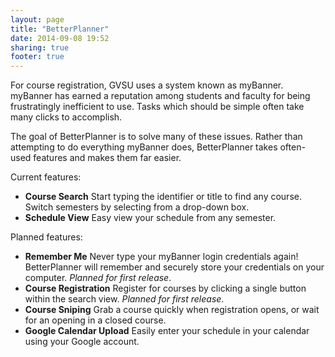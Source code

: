 ```yaml
---
layout: page
title: "BetterPlanner"
date: 2014-09-08 19:52
sharing: true
footer: true
---
```


For course registration, GVSU uses a system known as myBanner. myBanner has earned a reputation among students and faculty for being frustratingly inefficient to use. Tasks which should be simple often take many clicks to accomplish.

The goal of BetterPlanner is to solve many of these issues. Rather than attempting to do everything myBanner does, BetterPlanner takes often-used features and makes them far easier.

Current features:

* **Course Search** Start typing the identifier or title to find any course. Switch semesters by selecting from a drop-down box.
* **Schedule View** Easy view your schedule from any semester.

Planned features:

* **Remember Me** Never type your myBanner login credentials again! BetterPlanner will remember and securely store your credentials on your computer. *Planned for first release*.
* **Course Registration** Register for courses by clicking a single button within the search view. *Planned for first release*.
* **Course Sniping** Grab a course quickly when registration opens, or wait for an opening in a closed course.
* **Google Calendar Upload** Easily enter your schedule in your calendar using your Google account.
